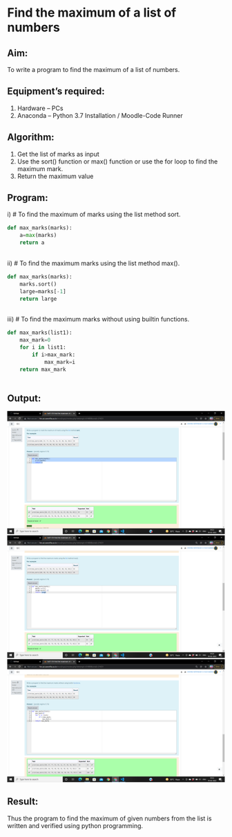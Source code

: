 # Find the maximum of a list of numbers
## Aim:
To write a program to find the maximum of a list of numbers.
## Equipment’s required:
1.	Hardware – PCs
2.	Anaconda – Python 3.7 Installation / Moodle-Code Runner
## Algorithm:
1.	Get the list of marks as input
2.	Use the sort() function or max() function or use the for loop to find the maximum mark.
3.	Return the maximum value
## Program:

i)	# To find the maximum of marks using the list method sort.
```Python
def max_marks(marks):
    a=max(marks)
    return a



```

ii)	# To find the maximum marks using the list method max().
```Python
def max_marks(marks):
    marks.sort()
    large=marks[-1]
    return large



```

iii) # To find the maximum marks without using builtin functions.
```Python
def max_marks(list1):
    max_mark=0
    for i in list1:
        if i>max_mark:
            max_mark=i
    return max_mark



```


## Output:
![git log](t1.png)
![git log](t2.png)
![git log](t3.png) 

## Result:
Thus the program to find the maximum of given numbers from the list is written and verified using python programming.
